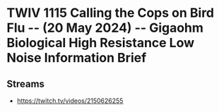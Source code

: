 # TWIV 1115 Calling the Cops on Bird Flu -- (20 May 2024) -- Gigaohm Biological High Resistance Low Noise Information Brief

## Streams
- https://twitch.tv/videos/2150626255

